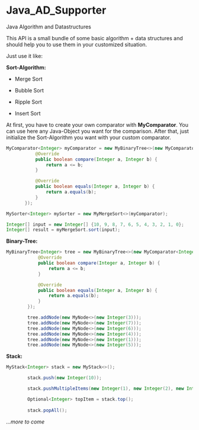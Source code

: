 # Java_AD_Supporter
Java Algorithm and Datastructures

This API is a small bundle of some basic algorithm + data structures
and should help you to use them in your customized situation.

Just use it like:


 **Sort-Algorithm:**  
 + Merge Sort
 
 + Bubble Sort
 
 + Ripple Sort  
 
 + Insert Sort  
 
 
 At first, you have to create your own comparator with **MyComparator**.
 You can use here any Java-Object you want for the comparison.
 After that, just initialize the Sort-Algorithm you want with your custom comparator.
 
```java
MyComparator<Integer> myComparator = new MyBinaryTree<>(new MyComparator<Integer>() {
           @Override
           public boolean compare(Integer a, Integer b) {
               return a <= b;
           }

           @Override
           public boolean equals(Integer a, Integer b) {
               return a.equals(b);
           }
       });

MySorter<Integer> mySorter = new MyMergeSort<>(myComparator);

Integer[] input = new Integer[] {10, 9, 8, 7, 6, 5, 4, 3, 2, 1, 0};
Integer[] result = myMergeSort.sort(input);
```
   

 **Binary-Tree:**

```java
MyBinaryTree<Integer> tree = new MyBinaryTree<>(new MyComparator<Integer>() {
            @Override
            public boolean compare(Integer a, Integer b) {
                return a <= b;
            }

            @Override
            public boolean equals(Integer a, Integer b) {
                return a.equals(b);
            }
        });

        tree.addNode(new MyNode<>(new Integer(3)));
        tree.addNode(new MyNode<>(new Integer(7)));
        tree.addNode(new MyNode<>(new Integer(6)));
        tree.addNode(new MyNode<>(new Integer(4)));
        tree.addNode(new MyNode<>(new Integer(1)));
        tree.addNode(new MyNode<>(new Integer(5)));
```


 **Stack:**

```java
MyStack<Integer> stack = new MyStack<>();

        stack.push(new Integer(10));

        stack.pushMultipleItems(new Integer(1), new Integer(2), new Integer(3));

        Optional<Integer> topItem = stack.top();
        
        stack.popAll();
```



*...more to come*

